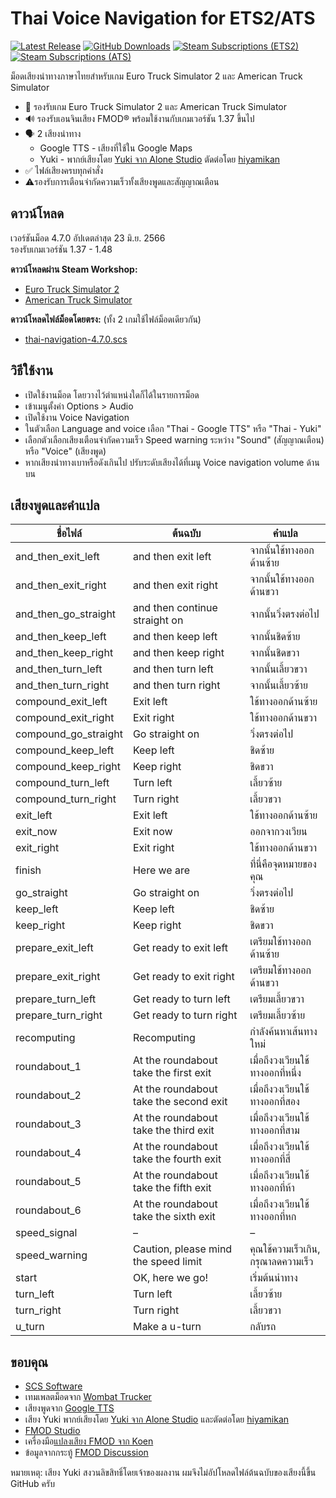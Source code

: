 # Thai Voice Navigation for ETS2/ATS
[![Latest Release](https://img.shields.io/github/v/release/lazywasabi/ets2-thai-navigation?label=Latest%20Version&logo=github)](https://github.com/lazywasabi/ets2-thai-navigation/releases)
[![GitHub Downloads](https://img.shields.io/github/downloads/lazywasabi/ets2-thai-navigation/total?label=Downloads&logo=github)](https://github.com/lazywasabi/ets2-thai-navigation/releases)
[![Steam Subscriptions (ETS2)](https://img.shields.io/steam/subscriptions/1764313195?label=Steam%20Subscriptions%20%28ETS2%29&logo=steam)](https://steamcommunity.com/sharedfiles/filedetails/?id=1764313195)
[![Steam Subscriptions (ATS)](https://img.shields.io/steam/subscriptions/1900877329?label=Steam%20Subscriptions%20%28ATS%29&logo=steam)](https://steamcommunity.com/sharedfiles/filedetails/?id=1900877329)

ม็อดเสียงนำทางภาษาไทยสำหรับเกม Euro Truck Simulator 2 และ American Truck Simulator

- 🚚 รองรับเกม Euro Truck Simulator 2 และ American Truck Simulator
- 🔊 รองรับเอนจินเสียง FMOD® พร้อมใช้งานกับเกมเวอร์ชัน 1.37 ขึ้นไป
- 🗣 2 เสียงนำทาง
  - Google TTS - เสียงที่ใช้ใน Google Maps
  - Yuki - พากย์เสียงโดย [Yuki จาก Alone Studio](https://www.youtube.com/channel/UCp9esxbHaanP3hBLgfO96pQ) ตัดต่อโดย [hiyamikan](https://www.instagram.com/hiyamikan/)
- ✅ ไฟล์เสียงครบทุกคำสั่ง
- ⚠️รองรับการเตือนจำกัดความเร็วทั้งเสียงพูดและสัญญาณเตือน

## ดาวน์โหลด

เวอร์ชันม็อด 4.7.0 อัปเดตล่าสุด 23 มิ.ย. 2566  
รองรับเกมเวอร์ชัน 1.37 - 1.48

**ดาวน์โหลดผ่าน Steam Workshop:**
- [Euro Truck Simulator 2](https://steamcommunity.com/sharedfiles/filedetails/?id=1764313195)
- [American Truck Simulator](https://steamcommunity.com/sharedfiles/filedetails/?id=1900877329)

**ดาวน์โหลดไฟล์ม็อดโดยตรง:** (ทั้ง 2 เกมใช้ไฟล์ม็อดเดียวกัน)
- [thai-navigation-4.7.0.scs](https://github.com/lazywasabi/ets2-thai-navigation/releases/download/v4.7.0/thai-navigation-4.7.0.scs)

## วิธีใช้งาน

- เปิดใช้งานม็อด โดยวางไว้ตำแหน่งใดก็ได้ในรายการม็อด
- เข้าเมนูตั้งค่า Options > Audio
- เปิดใช้งาน Voice Navigation
- ในตัวเลือก Language and voice เลือก "Thai - Google TTS" หรือ "Thai - Yuki"
- เลือกตัวเลือกเสียงเตือนจำกัดความเร็ว Speed warning ระหว่าง "Sound" (สัญญาณเตือน) หรือ "Voice" (เสียงพูด)
- หากเสียงนำทางเบาหรือดังเกินไป ปรับระดับเสียงได้ที่เมนู Voice navigation volume ด้านบน

## เสียงพูดและคำแปล

| **ชื่อไฟล์**         | **ต้นฉบับ**                            | **คำแปล**                           |
| -------------------- | -------------------------------------- | ----------------------------------- |
| and_then_exit_left   | and then exit left                     | จากนั้นใช้ทางออกด้านซ้าย            |
| and_then_exit_right  | and then exit right                    | จากนั้นใช้ทางออกด้านขวา             |
| and_then_go_straight | and then continue straight on          | จากนั้นวิ่งตรงต่อไป                 |
| and_then_keep_left   | and then keep left                     | จากนั้นชิดซ้าย                      |
| and_then_keep_right  | and then keep right                    | จากนั้นชิดขวา                       |
| and_then_turn_left   | and then turn left                     | จากนั้นเลี้ยวขวา                    |
| and_then_turn_right  | and then turn right                    | จากนั้นเลี้ยวซ้าย                   |
| compound_exit_left   | Exit left                              | ใช้ทางออกด้านซ้าย                   |
| compound_exit_right  | Exit right                             | ใช้ทางออกด้านขวา                    |
| compound_go_straight | Go straight on                         | วิ่งตรงต่อไป                        |
| compound_keep_left   | Keep left                              | ชิดซ้าย                             |
| compound_keep_right  | Keep right                             | ชิดขวา                              |
| compound_turn_left   | Turn left                              | เลี้ยวซ้าย                          |
| compound_turn_right  | Turn right                             | เลี้ยวขวา                           |
| exit_left            | Exit left                              | ใช้ทางออกด้านซ้าย                   |
| exit_now             | Exit now                               | ออกจากวงเวียน                       |
| exit_right           | Exit right                             | ใช้ทางออกด้านขวา                    |
| finish               | Here we are                            | ที่นี่คือจุดหมายของคุณ              |
| go_straight          | Go straight on                         | วิ่งตรงต่อไป                        |
| keep_left            | Keep left                              | ชิดซ้าย                             |
| keep_right           | Keep right                             | ชิดขวา                              |
| prepare_exit_left    | Get ready to exit left                 | เตรียมใช้ทางออกด้านซ้าย             |
| prepare_exit_right   | Get ready to exit right                | เตรียมใช้ทางออกด้านขวา              |
| prepare_turn_left    | Get ready to turn left                 | เตรียมเลี้ยวขวา                     |
| prepare_turn_right   | Get ready to turn right                | เตรียมเลี้ยวซ้าย                    |
| recomputing          | Recomputing                            | กำลังค้นหาเส้นทางใหม่               |
| roundabout_1         | At the roundabout take the first exit  | เมื่อถึงวงเวียนใช้ทางออกที่หนึ่ง    |
| roundabout_2         | At the roundabout take the second exit | เมื่อถึงวงเวียนใช้ทางออกที่สอง      |
| roundabout_3         | At the roundabout take the third exit  | เมื่อถึงวงเวียนใช้ทางออกที่สาม      |
| roundabout_4         | At the roundabout take the fourth exit | เมื่อถึงวงเวียนใช้ทางออกที่สี่      |
| roundabout_5         | At the roundabout take the fifth exit  | เมื่อถึงวงเวียนใช้ทางออกที่ห้า      |
| roundabout_6         | At the roundabout take the sixth exit  | เมื่อถึงวงเวียนใช้ทางออกที่หก       |
| speed_signal         | –                                      | –                                   |
| speed_warning        | Caution, please mind the speed limit   | คุณใช้ความเร็วเกิน, กรุณาลดความเร็ว |
| start                | OK, here we go!                        | เริ่มต้นนำทาง                       |
| turn_left            | Turn left                              | เลี้ยวซ้าย                          |
| turn_right           | Turn right                             | เลี้ยวขวา                           |
| u_turn               | Make a u-turn                          | กลับรถ                              |

## ขอบคุณ

- [SCS Software](https://scssoft.com/)
- เทมเพลตม็อดจาก [Wombat Trucker](https://www.youtube.com/watch?v=ax-6sP_PVpU)
- เสียงพูดจาก [Google TTS](https://cloud.google.com/text-to-speech)
- เสียง Yuki พากย์เสียงโดย [Yuki จาก Alone Studio](https://www.youtube.com/channel/UCp9esxbHaanP3hBLgfO96pQ) และตัดต่อโดย [hiyamikan](https://www.instagram.com/hiyamikan/)
- [FMOD Studio](https://www.fmod.com/studio)
- เครื่องมือ[แปลงเสียง FMOD จาก Koen](https://forum.scssoft.com/viewtopic.php?f=201&t=282438)
- ข้อมูลจากกระทู้ [FMOD Discussion](https://forum.scssoft.com/viewtopic.php?f=178&t=281124)

หมายเหตุ: เสียง Yuki สงวนลิขสิทธิ์โดยเจ้าของผลงาน ผมจึงไม่อัปโหลดไฟล์ต้นฉบับของเสียงนี้ขึ้น GitHub ครับ
